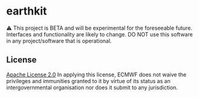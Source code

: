 # earthkit

:warning: This project is BETA and will be experimental for the foreseeable future. Interfaces and functionality are likely to change. DO NOT use this software in any project/software that is operational.

## License
[Apache License 2.0](LICENSE) In applying this license, ECMWF does not waive the privileges and immunities
granted to it by virtue of its status as an intergovernmental organisation nor does it submit to any jurisdiction.
